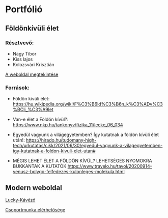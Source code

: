 # Portfólió
## Földönkívüli élet
### Résztvevő:
- Nagy Tibor
- Kiss lajos
- Kolozsvári Krisztián

[A weboldal megtekintése](http://127.0.0.1:5500/index.html)
### Források:
- Földön kívüli élet:
https://hu.wikipedia.org/wiki/F%C3%B6ld%C3%B6n_k%C3%ADv%C3%BCli_%C3%A9let

- Van-e élet a Földön kívül?:
		https://www.nkp.hu/tankonyv/fizika_11/lecke_06_034

- Egyedül vagyunk a világegyetemben? Így kutatnak a földön kívüli élet után!:
		https://hirado.hu/tudomany-high-tech/urkutatas/cikk/2021/06/30/egyedul-vagyunk-a-vilagegyetemben-igy-kutatnak-a-foldon-kivuli-elet-utan#

- MÉGIS LEHET ÉLET A FÖLDÖN KÍVÜL? LEHETSÉGES NYOMOKRA BUKKANTAK A KUTATÓK
		https://www.travelo.hu/tavol/20200914-venusz-bolygo-felfedezes-kulonleges-molekula.html
## Modern weboldal
[Lucky-Kávézó](https://lali98.github.io/lukcy_kavezo)

[Csoportmunka elérhetősége](https://github.com/Lali98/Lali98.github.io/tree/master/lukcy_kavezo)
